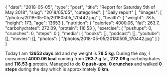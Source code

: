 {
    "date": "2018-05-05",
    "type": "post",
    "title": "Report for Saturday 5th of May 2018",
    "slug": "2018\/05\/05",
    "categories": [
        "Daily report"
    ],
    "images": [
        "\/photos\/2018-05-05\/20180505_170442.jpg"
    ],
    "health": {
        "weight": 78.5,
        "height": 173,
        "age": 13653
    },
    "nutrition": {
        "calories": 4000.06,
        "fat": 263.7,
        "carbohydrates": 272.09,
        "protein": 116.53
    },
    "exercise": {
        "pushups": 0,
        "crunches": 0,
        "steps": 0
    },
    "media": {
        "books": [],
        "podcast": [],
        "youtube": [],
        "movies": [],
        "photos": [
            "\/photos\/2018-05-05\/20180505_170442.jpg"
        ]
    }
}

Today I am <strong>13653 days</strong> old and my weight is <strong>78.5 kg</strong>. During the day, I consumed <strong>4000.06 kcal</strong> coming from <strong>263.7 g</strong> fat, <strong>272.09 g</strong> carbohydrates and <strong>116.53 g</strong> protein. Managed to do <strong>0 push-ups</strong>, <strong>0 crunches</strong> and walked <strong>0 steps</strong> during the day which is approximately <strong>0 km</strong>.